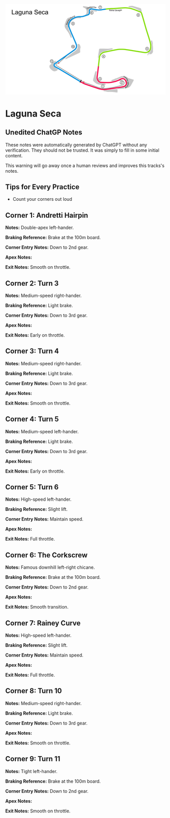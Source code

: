 ![Laguna Seca](../track_maps/laguna_seca.png)

# Laguna Seca



## Unedited ChatGP Notes
These notes were automatically generated by ChatGPT without any verification.
They should not be trusted. It was simply to fill in some initial content.

This warning will go away once a human reviews and improves this tracks's notes.


## Tips for Every Practice

- Count your corners out loud


## Corner 1: Andretti Hairpin
**Notes:** Double-apex left-hander.

**Braking Reference:** Brake at the 100m board.

**Corner Entry Notes:** Down to 2nd gear.

**Apex Notes:** 

**Exit Notes:** Smooth on throttle.


## Corner 2: Turn 3
**Notes:** Medium-speed right-hander.

**Braking Reference:** Light brake.

**Corner Entry Notes:** Down to 3rd gear.

**Apex Notes:** 

**Exit Notes:** Early on throttle.


## Corner 3: Turn 4
**Notes:** Medium-speed right-hander.

**Braking Reference:** Light brake.

**Corner Entry Notes:** Down to 3rd gear.

**Apex Notes:** 

**Exit Notes:** Smooth on throttle.


## Corner 4: Turn 5
**Notes:** Medium-speed left-hander.

**Braking Reference:** Light brake.

**Corner Entry Notes:** Down to 3rd gear.

**Apex Notes:** 

**Exit Notes:** Early on throttle.


## Corner 5: Turn 6
**Notes:** High-speed left-hander.

**Braking Reference:** Slight lift.

**Corner Entry Notes:** Maintain speed.

**Apex Notes:** 

**Exit Notes:** Full throttle.


## Corner 6: The Corkscrew
**Notes:** Famous downhill left-right chicane.

**Braking Reference:** Brake at the 100m board.

**Corner Entry Notes:** Down to 2nd gear.

**Apex Notes:** 

**Exit Notes:** Smooth transition.


## Corner 7: Rainey Curve
**Notes:** High-speed left-hander.

**Braking Reference:** Slight lift.

**Corner Entry Notes:** Maintain speed.

**Apex Notes:** 

**Exit Notes:** Full throttle.


## Corner 8: Turn 10
**Notes:** Medium-speed right-hander.

**Braking Reference:** Light brake.

**Corner Entry Notes:** Down to 3rd gear.

**Apex Notes:** 

**Exit Notes:** Smooth on throttle.


## Corner 9: Turn 11
**Notes:** Tight left-hander.

**Braking Reference:** Brake at the 100m board.

**Corner Entry Notes:** Down to 2nd gear.

**Apex Notes:** 

**Exit Notes:** Smooth on throttle.

